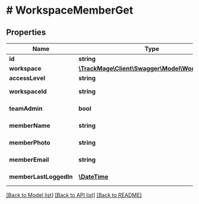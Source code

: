 # # WorkspaceMemberGet

## Properties

Name | Type | Description | Notes
------------ | ------------- | ------------- | -------------
**id** | **string** |  | [optional] 
**workspace** | [**\TrackMage\Client\Swagger\Model\WorkspaceGet**](WorkspaceGet.md) |  | [optional] 
**accessLevel** | **string** |  | 
**workspaceId** | **string** |  | [optional] [readonly] 
**teamAdmin** | **bool** |  | [optional] [readonly] 
**memberName** | **string** |  | [optional] [readonly] 
**memberPhoto** | **string** |  | [optional] [readonly] 
**memberEmail** | **string** |  | [optional] [readonly] 
**memberLastLoggedIn** | [**\DateTime**](\DateTime.md) |  | [optional] [readonly] 

[[Back to Model list]](../../README.md#documentation-for-models) [[Back to API list]](../../README.md#documentation-for-api-endpoints) [[Back to README]](../../README.md)


